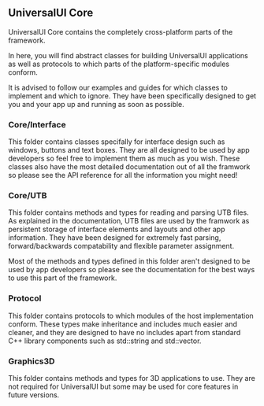 <h2>UniversalUI Core</h2>

UniversalUI Core contains the completely cross-platform parts of the framework.

In here, you will find abstract classes for building UniversalUI applications as well as protocols 
to which parts of the platform-specific modules conform.

It is advised to follow our examples and guides for which classes to implement and which to ignore.
They have been specifically designed to get you and your app up and running as soon as possible.

<h3>Core/Interface</h3>

This folder contains classes specifally for interface design such as windows, buttons and text boxes.
They are all designed to be used by app developers so feel free to implement them as much as you wish.
These classes also have the most detailed documentation out of all the framwork so please see the 
API reference for all the information you might need!

<h3>Core/UTB</h3>

This folder contains methods and types for reading and parsing UTB files. As explained in the documentation,
UTB files are used by the framwork as persistent storage of interface elements and layouts and other app information.
They have been designed for extremely fast parsing, forward/backwards compatability and flexible parameter assignment.

Most of the methods and types defined in this folder aren't designed to be used by app developers so please 
see the documentation for the best ways to use this part of the framework.

<h3>Protocol</h3>

This folder contains protocols to which modules of the host implementation conform. These types make inheritance and
includes much easier and cleaner, and they are designed to have no includes apart from standard C++ library components
such as std::string and std::vector. 

<h3>Graphics3D</h3>

This folder contains methods and types for 3D applications to use. They are not required for UniversalUI but some
may be used for core features in future versions.
